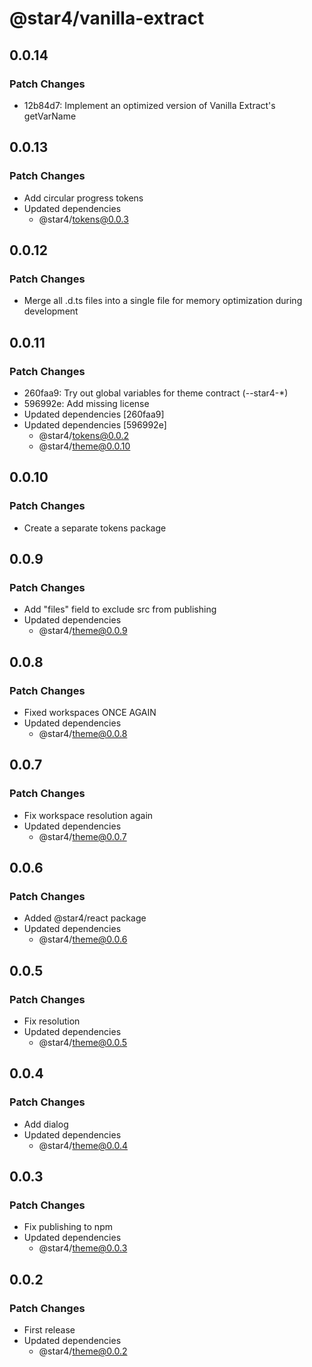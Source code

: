 # @star4/vanilla-extract

## 0.0.14

### Patch Changes

- 12b84d7: Implement an optimized version of Vanilla Extract's getVarName

## 0.0.13

### Patch Changes

- Add circular progress tokens
- Updated dependencies
  - @star4/tokens@0.0.3

## 0.0.12

### Patch Changes

- Merge all .d.ts files into a single file for memory optimization during development

## 0.0.11

### Patch Changes

- 260faa9: Try out global variables for theme contract (--star4-\*)
- 596992e: Add missing license
- Updated dependencies [260faa9]
- Updated dependencies [596992e]
  - @star4/tokens@0.0.2
  - @star4/theme@0.0.10

## 0.0.10

### Patch Changes

- Create a separate tokens package

## 0.0.9

### Patch Changes

- Add "files" field to exclude src from publishing
- Updated dependencies
  - @star4/theme@0.0.9

## 0.0.8

### Patch Changes

- Fixed workspaces ONCE AGAIN
- Updated dependencies
  - @star4/theme@0.0.8

## 0.0.7

### Patch Changes

- Fix workspace resolution again
- Updated dependencies
  - @star4/theme@0.0.7

## 0.0.6

### Patch Changes

- Added @star4/react package
- Updated dependencies
  - @star4/theme@0.0.6

## 0.0.5

### Patch Changes

- Fix resolution
- Updated dependencies
  - @star4/theme@0.0.5

## 0.0.4

### Patch Changes

- Add dialog
- Updated dependencies
  - @star4/theme@0.0.4

## 0.0.3

### Patch Changes

- Fix publishing to npm
- Updated dependencies
  - @star4/theme@0.0.3

## 0.0.2

### Patch Changes

- First release
- Updated dependencies
  - @star4/theme@0.0.2
